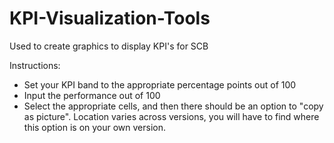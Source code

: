 # KPI-Visualization-Tools
Used to create graphics to display KPI's for SCB

Instructions:
- Set your KPI band to the appropriate percentage points out of 100
- Input the performance out of 100
- Select the appropriate cells, and then there should be an option to "copy as picture". Location varies across versions, you will have to find where this option is on your own version.
